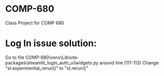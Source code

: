 # COMP-680
Class Project for COMP 680

# Log In issue solution:
Go to file COMP-680\venv\Lib\site-packages\streamlit_login_auth_ui\widgets.py
around line (111-113) 
Change "st.experimental_rerun()" to "st.rerun()"